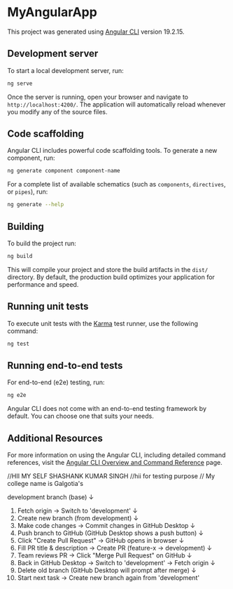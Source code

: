# MyAngularApp

This project was generated using [Angular CLI](https://github.com/angular/angular-cli) version 19.2.15.

## Development server

To start a local development server, run:

```bash
ng serve
```

Once the server is running, open your browser and navigate to `http://localhost:4200/`. The application will automatically reload whenever you modify any of the source files.

## Code scaffolding

Angular CLI includes powerful code scaffolding tools. To generate a new component, run:

```bash
ng generate component component-name
```

For a complete list of available schematics (such as `components`, `directives`, or `pipes`), run:

```bash
ng generate --help
```

## Building

To build the project run:

```bash
ng build
```

This will compile your project and store the build artifacts in the `dist/` directory. By default, the production build optimizes your application for performance and speed.

## Running unit tests

To execute unit tests with the [Karma](https://karma-runner.github.io) test runner, use the following command:

```bash
ng test
```

## Running end-to-end tests

For end-to-end (e2e) testing, run:

```bash
ng e2e
```

Angular CLI does not come with an end-to-end testing framework by default. You can choose one that suits your needs.

## Additional Resources

For more information on using the Angular CLI, including detailed command references, visit the [Angular CLI Overview and Command Reference](https://angular.dev/tools/cli) page.




//HII MY SELF SHASHANK KUMAR SINGH
//hii for testing purpose 
// My college name is Galgotia's

development branch (base)
      ↓
1. Fetch origin → Switch to 'development'
      ↓
2. Create new branch (from development)
      ↓
3. Make code changes → Commit changes in GitHub Desktop
      ↓
4. Push branch to GitHub (GitHub Desktop shows a push button)
      ↓
5. Click "Create Pull Request" → GitHub opens in browser
      ↓
6. Fill PR title & description → Create PR (feature-x → development)
      ↓
7. Team reviews PR → Click "Merge Pull Request" on GitHub
      ↓
8. Back in GitHub Desktop → Switch to 'development' → Fetch origin
      ↓
9. Delete old branch (GitHub Desktop will prompt after merge)
      ↓
10. Start next task → Create new branch again from 'development'

